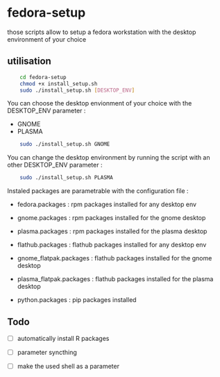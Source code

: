 # fedora-setup

those scripts allow to setup a fedora workstation with the desktop environment of your choice 

## utilisation


```sh  
	cd fedora-setup
	chmod +x install_setup.sh
	sudo ./install_setup.sh [DESKTOP_ENV]
```

You can choose the desktop envionment of your choice with the DESKTOP_ENV parameter : 
- GNOME
- PLASMA

```sh  
	sudo ./install_setup.sh GNOME
```

You can change the desktop environment by running the script with an other DESKTOP_ENV parameter :

```sh  
	sudo ./install_setup.sh PLASMA
```

Instaled packages are parametrable with the configuration file : 
- fedora.packages : rpm packages installed for any desktop env
- gnome.packages : rpm packages installed for the gnome desktop
- plasma.packages : rpm packages installed for the plasma desktop

- flathub.packages : flathub packages installed for any desktop env
- gnome_flatpak.packages : flathub packages installed for the gnome desktop
- plasma_flatpak.packages : flathub packages installed for the plasma desktop

- python.packages : pip packages installed 

## Todo 

- [ ] automatically install R packages
- [ ] parameter syncthing
- [ ] make the used shell as a parameter



